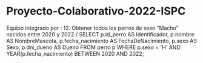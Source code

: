 # Proyecto-Colaborativo-2022-ISPC
Equipo integrado por : 
12. Obtener todos los perros de sexo “Macho” nacidos entre 2020 y 2022./
SELECT 
    p.id_perro AS Identificador,
    p.nombre AS NombreMascota,
    p.fecha_nacimiento AS FechaDeNacimiento,
    p.sexo AS Sexo,
    p.dni_dueno AS Dueno
FROM
    perro p
WHERE
    p.sexo = 'H'
        AND YEAR(p.fecha_nacimiento) BETWEEN 2020 AND 2022;
